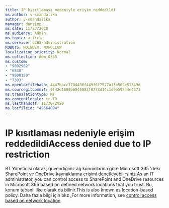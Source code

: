 ```yaml
---
title: IP kısıtlaması nedeniyle erişim reddedildi
ms.author: v-smandalika
author: v-smandalika
manager: dansimp
ms.date: 11/23/2020
ms.audience: Admin
ms.topic: article
ms.service: o365-administration
ROBOTS: NOINDEX, NOFOLLOW
localization_priority: Normal
ms.collection: Adm_O365
ms.custom:
- "9002962"
- "6830"
- "9000150"
- "7303"
ms.openlocfilehash: 4447bacc7784496f449f6f7577a13b562e51349d
ms.sourcegitcommit: 0f42d1600b6845083f0273d14c1d9e59344e4371
ms.translationtype: MT
ms.contentlocale: tr-TR
ms.lasthandoff: 11/30/2020
ms.locfileid: "49564894"
---
```

# <a name="access-denied-due-to-ip-restriction"></a><span data-ttu-id="472b4-102">IP kısıtlaması nedeniyle erişim reddedildi</span><span class="sxs-lookup"><span data-stu-id="472b4-102">Access denied due to IP restriction</span></span>

<span data-ttu-id="472b4-103">BT Yöneticisi olarak, güvendiğiniz ağ konumlarına göre Microsoft 365 'deki SharePoint ve OneDrive kaynaklarına erişimi denetleyebilirsiniz.</span><span class="sxs-lookup"><span data-stu-id="472b4-103">As an IT administrator, you can control access to SharePoint and OneDrive resources in Microsoft 365 based on defined network locations that you trust.</span></span> <span data-ttu-id="472b4-104">Bu, konum tabanlı ilke olarak da bilinir.</span><span class="sxs-lookup"><span data-stu-id="472b4-104">This is also known as location-based policy.</span></span> <span data-ttu-id="472b4-105">Daha fazla bilgi için bkz [.](https://docs.microsoft.com/sharepoint/control-access-based-on-network-location)</span><span class="sxs-lookup"><span data-stu-id="472b4-105">For more information, see [control access based on network location](https://docs.microsoft.com/sharepoint/control-access-based-on-network-location).</span></span>

